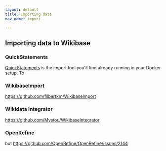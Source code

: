 ```yaml
---
layout: default
title: Importing data
nav_name: import

---
```

## Importing data to Wikibase

### QuickStatements

[QuickStatements](https://www.wikidata.org/wiki/Help:QuickStatements) is the import tool you'll find already running in your Docker setup. To 

### WikibaseImport

https://github.com/filbertkm/WikibaseImport

### Wikidata Integrator

https://github.com/Mystou/WikibaseIntegrator

### OpenRefine


but
https://github.com/OpenRefine/OpenRefine/issues/2144
